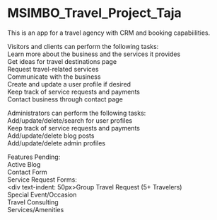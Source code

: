 # MSIMBO_Travel_Project_Taja


This is an app for a travel agency with CRM and booking capabiilities.

Visitors and clients can perform the following tasks:<br>
Learn more about the business and the services it provides<br>
Get ideas for travel destinations page<br>
Request travel-related services<br>
Communicate with the business<br>
Create and update a user profile if desired<br>
Keep track of service requests and payments<br>
Contact business through contact page<br>

Administrators can perform the following tasks:<br>
Add/update/delete/search for user profiles<br>
Keep track of service requests and payments<br>
Add/update/delete blog posts<br>
Add/update/delete admin profiles<br>


Features Pending:<br>
Active Blog<br>
Contact Form<br>
Service Request Forms:<br>
	<div text-indent: 50px>Group Travel Request (5+ Travelers)</div><br>
	Special Event/Occasion<br>
	Travel Consulting<br>
	Services/Amenities<br>
